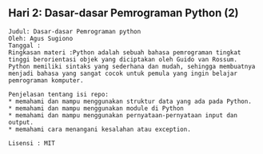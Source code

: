 ## Hari 2: Dasar-dasar Pemrograman Python (2) ##


    Judul: Dasar-dasar Pemrograman python
    Oleh: Agus Sugiono
    Tanggal : 
    Ringkasan materi :Python adalah sebuah bahasa pemrograman tingkat tinggi berorientasi objek yang diciptakan oleh Guido van Rossum. 
    Python memiliki sintaks yang sederhana dan mudah, sehingga membuatnya menjadi bahasa yang sangat cocok untuk pemula yang ingin belajar pemrograman komputer.

    Penjelasan tentang isi repo: 
    * memahami dan mampu menggunakan struktur data yang ada pada Python.
    * memahami dan mampu menggunakan module di Python
    * memahami dan mampu menggunakan pernyataan-pernyataan input dan output.
    * memahami cara menangani kesalahan atau exception.

    Lisensi : MIT


